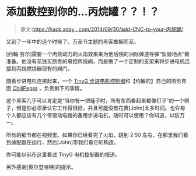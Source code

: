 # 添加数控到你的…丙烷罐？？！？

> 原文:[https://hack aday . com/2014/09/30/add-CNC-to-your-丙烷罐/](https://hackaday.com/2014/09/30/add-cnc-to-your-propane-tank/)

又到了一年中的这个时候了。万圣节主题的黑客蜂拥而至。

[约翰·劳尔]需要一个丙烷动力的火焰效果来为他后院的洲际弹道导弹“坠毁地点”做准备。他没有花钱买昂贵的电控丙烷阀，而是做了一个定制的支架来将步进电机连接到丙烷燃烧器现有的阀门。

随着步进电机连接起来，一个 [TinyG 步进电机控制器](http://www.synthetos.com/project/tinyg/)和【约翰的】自己的图形界面 [ChiliPeppr](http://chilipeppr.com/tinyg) ，负责剩下的事情。

这个黑客几乎可以肯定是“当你有一把锤子时，所有东西看起来都像钉子”的一个例子，但是你必须承认它工作得很好，并且可能没有花费[John]太多时间。也许每个人都应该有几个带驱动电路的备用步进电机，随时可以使用？你知道，以防万一。

所有的细节都在视频里。如果你已经看完了火焰，跳到 2:50 左右，在那里我们看到适配器在运行，然后[John]带我们看它的构造。

你可能以前在这里看过 TinyG 电机控制器的报道。

另外感谢[奥尔登哈特]的提示。